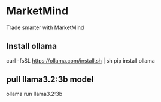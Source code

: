 # MarketMind
Trade smarter with MarketMind

## Install ollama
curl -fsSL https://ollama.com/install.sh | sh
pip install ollama

## pull llama3.2:3b model
ollama run llama3.2:3b